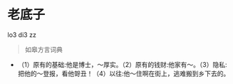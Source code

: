 # 老底子
lo3 di3 zz
> 如皋方言词典
- （1）原有的基础:他是博士，～厚实。（2）原有的钱财:他家有～。（3）隐私:把他的～登报，看他哿丑！（4）以往:他～住啊在街上，逃难搬到乡下去的。

